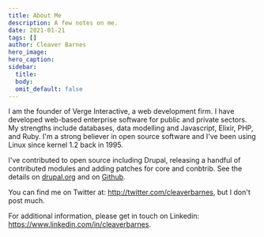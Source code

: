 ```yaml
---
title: About Me
description: A few notes on me.
date: 2021-01-21
tags: []
author: Cleaver Barnes
hero_image:
hero_caption:
sidebar:
  title:
  body:
  omit_default: false
---
```

I am the founder of Verge Interactive, a web development firm. I have developed web-based enterprise software for public and private sectors. My strengths include databases, data modelling and Javascript, Elixir, PHP, and Ruby. I'm a strong believer in open source software and I've been using Linux since kernel 1.2 back in 1995.

I've contributed to open source including Drupal, releasing a handful of contributed modules and adding patches for core and conbtrib. See the details on [drupal.org](http://drupal.org/user/141272) and on [Github](https://github.com/cleaver).

You can find me on Twitter at: http://twitter.com/cleaverbarnes, but I don't post much.

For additional information, please get in touch on Linkedin: https://www.linkedin.com/in/cleaverbarnes.
